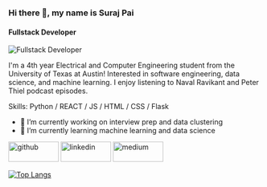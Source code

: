 

### Hi there 👋, my name is Suraj Pai
#### Fullstack Developer
![Fullstack Developer](![image](https://user-images.githubusercontent.com/12988830/233197378-952ddd21-a00d-4e0c-817e-c1f92c343edb.png)
)

I'm a 4th year Electrical and Computer Engineering student from the University of Texas at Austin! Interested in software engineering, data science, and machine learning. I enjoy listening to Naval Ravikant and Peter Thiel podcast episodes.

Skills: Python / REACT / JS / HTML / CSS / Flask

- 🔭 I’m currently working on interview prep and data clustering 
- 🌱 I’m currently learning machine learning and data science 


[<img src='https://cdn.jsdelivr.net/npm/simple-icons@3.0.1/icons/github.svg' alt='github' height='40' width='100'>](https://github.com/paisuraj#gh-light-mode-only)  [<img src='https://cdn.jsdelivr.net/npm/simple-icons@3.0.1/icons/linkedin.svg' alt='linkedin' height='40' width='100'>](https://www.linkedin.com/in/suraj-r-pai/)  [<img src='https://cdn.jsdelivr.net/npm/simple-icons@3.0.1/icons/medium.svg' alt='medium' height='40' width='100'>](/@surajpai_29723)  


[![Top Langs](https://github-readme-stats.vercel.app/api/top-langs/?username=paisuraj&hide_progress=true)](https://github.com/anuraghazra/github-readme-stats)
